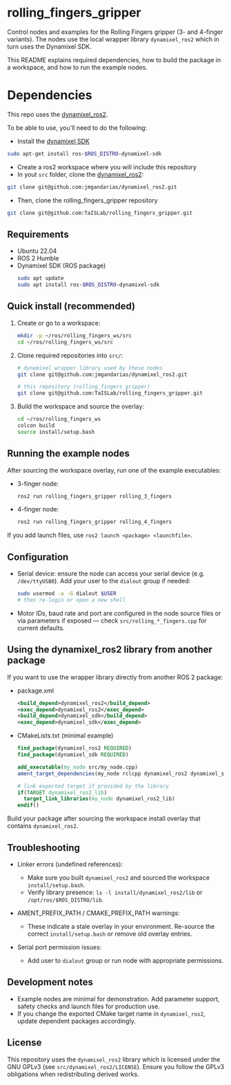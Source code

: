 # rolling_fingers_gripper

Control nodes and examples for the Rolling Fingers gripper (3- and 4-finger variants). The nodes use the local wrapper library `dynamixel_ros2` which in turn uses the Dynamixel SDK.

This README explains required dependencies, how to build the package in a workspace, and how to run the example nodes.

# Dependencies

This repo uses the [dynamixel_ros2](https://github.com/jmgandarias/dynamixel_ros2).

To be able to use, you'll need to do the following:

- Install the [dynamixel SDK](https://emanual.robotis.com/docs/en/software/dynamixel/dynamixel_sdk/overview/)

```bash
sudo apt-get install ros-$ROS_DISTRO-dynamixel-sdk
```

- Create a ros2 workspace where you will include this repository
- In yout `src` folder, clone the [dynamixel_ros2](https://github.com/jmgandarias/dynamixel_ros2):

```bash
git clone git@github.com:jmgandarias/dynamixel_ros2.git
```

- Then, clone the rolling_fingers_gripper repository

```bash
git clone git@github.com:TaISLab/rolling_fingers_gripper.git
```

## Requirements

- Ubuntu 22.04
- ROS 2 Humble
- Dynamixel SDK (ROS package)
  ```bash
  sudo apt update
  sudo apt install ros-$ROS_DISTRO-dynamixel-sdk
  ```

## Quick install (recommended)

1. Create or go to a workspace:
   ```bash
   mkdir -p ~/ros/rolling_fingers_ws/src
   cd ~/ros/rolling_fingers_ws/src
   ```

2. Clone required repositories into `src/`:
   ```bash
   # dynamixel wrapper library used by these nodes
   git clone git@github.com:jmgandarias/dynamixel_ros2.git

   # this repository (rolling_fingers_gripper)
   git clone git@github.com:TaISLab/rolling_fingers_gripper.git
   ```

3. Build the workspace and source the overlay:
   ```bash
   cd ~/ros/rolling_fingers_ws
   colcon build
   source install/setup.bash
   ```

## Running the example nodes

After sourcing the workspace overlay, run one of the example executables:

- 3-finger node:
  ```bash
  ros2 run rolling_fingers_gripper rolling_3_fingers
  ```

- 4-finger node:
  ```bash
  ros2 run rolling_fingers_gripper rolling_4_fingers
  ```

If you add launch files, use `ros2 launch <package> <launchfile>`.

## Configuration

- Serial device: ensure the node can access your serial device (e.g. `/dev/ttyUSB0`). Add your user to the `dialout` group if needed:
  ```bash
  sudo usermod -a -G dialout $USER
  # then re-login or open a new shell
  ```

- Motor IDs, baud rate and port are configured in the node source files or via parameters if exposed — check `src/rolling_*_fingers.cpp` for current defaults.

## Using the dynamixel_ros2 library from another package

If you want to use the wrapper library directly from another ROS 2 package:

- package.xml
  ```xml
  <build_depend>dynamixel_ros2</build_depend>
  <exec_depend>dynamixel_ros2</exec_depend>
  <build_depend>dynamixel_sdk</build_depend>
  <exec_depend>dynamixel_sdk</exec_depend>
  ```

- CMakeLists.txt (minimal example)
  ```cmake
  find_package(dynamixel_ros2 REQUIRED)
  find_package(dynamixel_sdk REQUIRED)

  add_executable(my_node src/my_node.cpp)
  ament_target_dependencies(my_node rclcpp dynamixel_ros2 dynamixel_sdk)

  # link exported target if provided by the library
  if(TARGET dynamixel_ros2_lib)
    target_link_libraries(my_node dynamixel_ros2_lib)
  endif()
  ```

Build your package after sourcing the workspace install overlay that contains `dynamixel_ros2`.

## Troubleshooting

- Linker errors (undefined references):
  - Make sure you built `dynamixel_ros2` and sourced the workspace `install/setup.bash`.
  - Verify library presence: `ls -l install/dynamixel_ros2/lib` or `/opt/ros/$ROS_DISTRO/lib`.

- AMENT_PREFIX_PATH / CMAKE_PREFIX_PATH warnings:
  - These indicate a stale overlay in your environment. Re-source the correct `install/setup.bash` or remove old overlay entries.

- Serial port permission issues:
  - Add user to `dialout` group or run node with appropriate permissions.

## Development notes

- Example nodes are minimal for demonstration. Add parameter support, safety checks and launch files for production use.
- If you change the exported CMake target name in `dynamixel_ros2`, update dependent packages accordingly.

## License

This repository uses the `dynamixel_ros2` library which is licensed under the GNU GPLv3 (see `src/dynamixel_ros2/LICENSE`). Ensure you follow the GPLv3 obligations when redistributing derived works.
